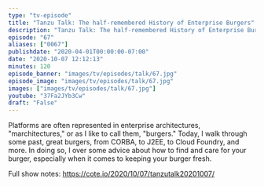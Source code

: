 ```yaml
---
type: "tv-episode"
title: "Tanzu Talk: The half-remembered History of Enterprise Burgers"
description: "Tanzu Talk: The half-remembered History of Enterprise Burgers"
episode: "67"
aliases: ["0067"]
publishdate: "2020-04-01T00:00:00-07:00"
date: "2020-10-07 12:12:13"
minutes: 120
episode_banner: "images/tv/episodes/talk/67.jpg"
episode_image: "images/tv/episodes/talk/67.jpg"
images: ["images/tv/episodes/talk/67.jpg"]
youtube: "37Fa2JYb3Cw"
draft: "False"
---
```


Platforms are often represented in enterprise architectures, "marchitectures," or as I like to call them, "burgers." Today, I walk through some past, great burgers, from CORBA, to J2EE, to Cloud Foundry, and more. In doing so, I over some advice about how to find and care for your burger, especially when it comes to keeping your burger fresh.

Full show notes: https://cote.io/2020/10/07/tanzutalk20201007/
